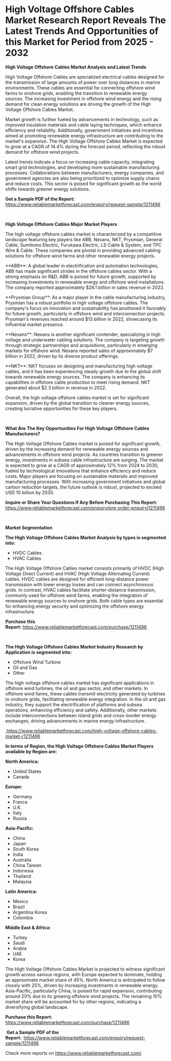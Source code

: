 <p><h1>High Voltage Offshore Cables Market Research Report Reveals The Latest Trends And Opportunities of this Market for Period from 2025 - 2032</h1></p><p><strong>High Voltage Offshore Cables Market Analysis and Latest Trends</strong></p>
<p><p>High Voltage Offshore Cables are specialized electrical cables designed for the transmission of large amounts of power over long distances in marine environments. These cables are essential for connecting offshore wind farms to onshore grids, enabling the transition to renewable energy sources. The increasing investment in offshore wind energy and the rising demand for clean energy solutions are driving the growth of the High Voltage Offshore Cables Market.</p><p>Market growth is further fueled by advancements in technology, such as improved insulation materials and cable laying techniques, which enhance efficiency and reliability. Additionally, government initiatives and incentives aimed at promoting renewable energy infrastructure are contributing to the market's expansion. The High Voltage Offshore Cables Market is expected to grow at a CAGR of 14.4% during the forecast period, reflecting the robust demand for offshore wind projects. </p><p>Latest trends indicate a focus on increasing cable capacity, integrating smart grid technologies, and developing more sustainable manufacturing processes. Collaborations between manufacturers, energy companies, and government agencies are also being prioritized to optimize supply chains and reduce costs. This sector is poised for significant growth as the world shifts towards greener energy solutions.</p></p>
<p><strong>Get a Sample PDF of the Report:&nbsp;</strong> <a href="https://www.reliablemarketforecast.com/enquiry/request-sample/1211496?utm_campaign=3055&utm_medium=2&utm_source=Github&utm_content=ia&utm_term=24032025&utm_id=high-voltage-offshore-cables">https://www.reliablemarketforecast.com/enquiry/request-sample/1211496</a></p>
<p>&nbsp;</p>
<p><strong>High Voltage Offshore Cables Major Market Players</strong></p>
<p><p>The high voltage offshore cables market is characterized by a competitive landscape featuring key players like ABB, Nexans, NKT, Prysmian, General Cable, Sumitomo Electric, Furukawa Electric, LS Cable & System, and TPC Wire & Cable. These companies are pivotal in providing advanced cabling solutions for offshore wind farms and other renewable energy projects.</p><p>**ABB**: A global leader in electrification and automation technologies, ABB has made significant strides in the offshore cables sector. With a strong emphasis on R&D, ABB is poised for future growth, supported by increasing investments in renewable energy and offshore wind installations. The company reported approximately $26.1 billion in sales revenue in 2022.</p><p>**Prysmian Group**: As a major player in the cable manufacturing industry, Prysmian has a robust portfolio in high voltage offshore cables. The company's focus on innovation and sustainability has positioned it favorably for future growth, particularly in offshore wind and interconnection projects. Prysmian's revenues reached around $13 billion in 2022, showcasing its influential market presence.</p><p>**Nexans**: Nexans is another significant contender, specializing in high voltage and underwater cabling solutions. The company is targeting growth through strategic partnerships and acquisitions, particularly in emerging markets for offshore wind. Nexans reported sales of approximately $7 billion in 2022, driven by its diverse product offerings.</p><p>**NKT**: NKT focuses on designing and manufacturing high voltage cables, and it has been experiencing steady growth due to the global shift towards renewable energy sources. The company is enhancing its capabilities in offshore cable production to meet rising demand. NKT generated about $2.3 billion in revenue in 2022.</p><p>Overall, the high voltage offshore cables market is set for significant expansion, driven by the global transition to cleaner energy sources, creating lucrative opportunities for these key players.</p></p>
<p>&nbsp;</p>
<p><strong>What Are The Key Opportunities For High Voltage Offshore Cables Manufacturers?</strong></p>
<p><p>The High Voltage Offshore Cables market is poised for significant growth, driven by the increasing demand for renewable energy sources and advancements in offshore wind projects. As countries transition to greener energy, investments in subsea cable infrastructure are surging. The market is expected to grow at a CAGR of approximately 12% from 2024 to 2030, fueled by technological innovations that enhance efficiency and reduce costs. Major players are focusing on sustainable materials and improved manufacturing processes. With increasing government initiatives and global carbon reduction targets, the future outlook is robust, projected to exceed USD 10 billion by 2030.</p></p>
<p><strong>Inquire or Share Your Questions If Any Before Purchasing This Report:</strong> <a href="https://www.reliablemarketforecast.com/enquiry/pre-order-enquiry/1211496?utm_campaign=3055&utm_medium=2&utm_source=Github&utm_content=ia&utm_term=24032025&utm_id=high-voltage-offshore-cables">https://www.reliablemarketforecast.com/enquiry/pre-order-enquiry/1211496</a></p>
<p>&nbsp;</p>
<p><strong>Market Segmentation</strong></p>
<p><strong>The High Voltage Offshore Cables Market Analysis by types is segmented into:</strong></p>
<p><ul><li>HVDC Cables</li><li>HVAC Cables</li></ul></p>
<p><p>The High Voltage Offshore Cables market consists primarily of HVDC (High Voltage Direct Current) and HVAC (High Voltage Alternating Current) cables. HVDC cables are designed for efficient long-distance power transmission with lower energy losses and can connect asynchronous grids. In contrast, HVAC cables facilitate shorter-distance transmission, commonly used for offshore wind farms, enabling the integration of renewable energy sources to onshore grids. Both cable types are essential for enhancing energy security and optimizing the offshore energy infrastructure.</p></p>
<p><strong>Purchase this Report:&nbsp;</strong><a href="https://www.reliablemarketforecast.com/purchase/1211496?utm_campaign=3055&utm_medium=2&utm_source=Github&utm_content=ia&utm_term=24032025&utm_id=high-voltage-offshore-cables">https://www.reliablemarketforecast.com/purchase/1211496</a></p>
<p>&nbsp;</p>
<p><strong>The High Voltage Offshore Cables Market Industry Research by Application is segmented into:</strong></p>
<p><ul><li>Offshore Wind Turbine</li><li>Oil and Gas</li><li>Other</li></ul></p>
<p><p>The high voltage offshore cables market has significant applications in offshore wind turbines, the oil and gas sector, and other markets. In offshore wind farms, these cables transmit electricity generated by turbines to onshore grids, facilitating renewable energy integration. In the oil and gas industry, they support the electrification of platforms and subsea operations, enhancing efficiency and safety. Additionally, other markets include interconnections between island grids and cross-border energy exchanges, driving advancements in marine energy infrastructure.</p></p>
<p><a href="https://www.reliablemarketforecast.com/high-voltage-offshore-cables-market-r1211496?utm_campaign=3055&utm_medium=2&utm_source=Github&utm_content=ia&utm_term=24032025&utm_id=high-voltage-offshore-cables">&nbsp;https://www.reliablemarketforecast.com/high-voltage-offshore-cables-market-r1211496</a></p>
<p><strong>In terms of Region, the High Voltage Offshore Cables Market Players available by Region are:</strong></p>
<p>
    <p> <strong> North America: </strong>
        <ul>
            <li>United States</li>
            <li>Canada</li>
        </ul>
        </p> 
    <p> <strong> Europe: </strong>
        <ul>
            <li>Germany</li>
            <li>France</li>
            <li>U.K.</li>
            <li>Italy</li>
            <li>Russia</li>
        </ul>
        </p> 
    <p> <strong> Asia-Pacific: </strong>
        <ul>
            <li>China</li>
            <li>Japan</li>
            <li>South Korea</li>
            <li>India</li>
            <li>Australia</li>
            <li>China Taiwan</li>
            <li>Indonesia</li>
            <li>Thailand</li>
            <li>Malaysia</li>
        </ul>
        </p> 
    <p> <strong> Latin America: </strong>
        <ul>
            <li>Mexico</li>
            <li>Brazil</li>
            <li>Argentina Korea</li>
            <li>Colombia</li>
        </ul>
        </p> 
    <p> <strong> Middle East & Africa: </strong>
        <ul>
            <li>Turkey</li>
            <li>Saudi</li>
            <li>Arabia</li>
            <li>UAE</li>
            <li>Korea</li>
        </ul>
    </p>
    </p>
<p><p>The High Voltage Offshore Cables Market is projected to witness significant growth across various regions, with Europe expected to dominate, holding an approximate market share of 45%. North America is anticipated to follow closely with 25%, driven by increasing investments in renewable energy. Asia-Pacific, particularly China, is poised for rapid expansion, contributing around 20% due to its growing offshore wind projects. The remaining 10% market share will be accounted for by other regions, indicating a diversifying global landscape.</p></p>
<p><strong>Purchase this Report: </strong><a href="https://www.reliablemarketforecast.com/purchase/1211496?utm_campaign=3055&utm_medium=2&utm_source=Github&utm_content=ia&utm_term=24032025&utm_id=high-voltage-offshore-cables">https://www.reliablemarketforecast.com/purchase/1211496</a></p>
<p>&nbsp;<strong>Get a Sample PDF of the Report:&nbsp;&nbsp;</strong><a href="https://www.reliablemarketforecast.com/enquiry/request-sample/1211496?utm_campaign=3055&utm_medium=2&utm_source=Github&utm_content=ia&utm_term=24032025&utm_id=high-voltage-offshore-cables">https://www.reliablemarketforecast.com/enquiry/request-sample/1211496</a></p>
<p><strong></strong></p>
<p>Check more reports on <a href="https://www.reliablemarketforecast.com/?utm_campaign=3055&utm_medium=2&utm_source=Github&utm_content=ia&utm_term=24032025&utm_id=high-voltage-offshore-cables">https://www.reliablemarketforecast.com/</a></p>